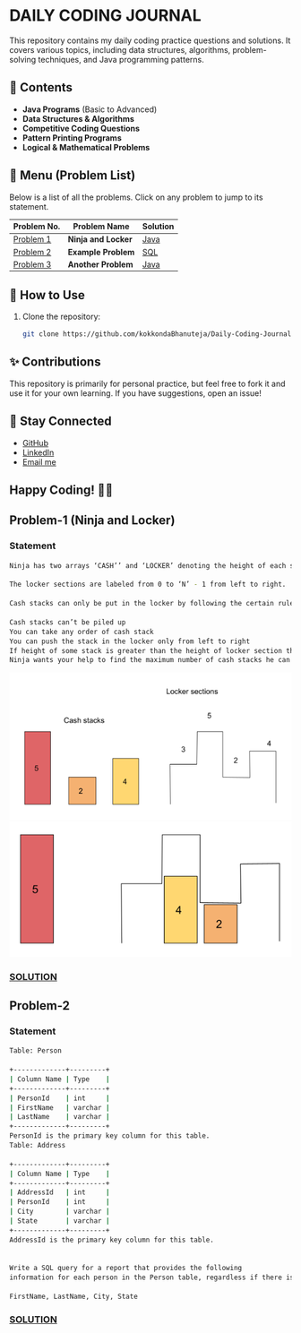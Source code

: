 # DAILY CODING JOURNAL

This repository contains my daily coding practice questions and solutions. It covers various topics, including data structures, algorithms, problem-solving techniques, and Java programming patterns.

## 📌 Contents

- **Java Programs** (Basic to Advanced)
- **Data Structures & Algorithms**
- **Competitive Coding Questions**
- **Pattern Printing Programs**
- **Logical & Mathematical Problems**

## 📜 Menu (Problem List)
Below is a list of all the problems. Click on any problem to jump to its statement.

| Problem No. | Problem Name | Solution |
|-------------|-------------|----------|
| [Problem 1](#problem-1-ninja-and-locker) | **Ninja and Locker** | [Java](./Solutions%20in%20JAVA/Ninja_And_Locker.java)| 
| [Problem 2](#problem-2-combine-two-tables) | **Example Problem** | [SQL](./SQL/combine-two-tables.sql)  |
| [Problem 3](#problem-3-another-problem) | **Another Problem** | [Java](./solutions/day-03/solution.java)  |


## 🚀 How to Use

1. Clone the repository:
   ```bash
   git clone https://github.com/kokkondaBhanuteja/Daily-Coding-Journal.git
   ```


## ✨ Contributions
This repository is primarily for personal practice, but feel free to fork it and use it for your own learning. If you have suggestions, open an issue!

## 📢 Stay Connected
   -   [GitHub](https://github.com/kokkondaBhanuteja)
   -   [LinkedIn](https://www.linkedin.com/in/kokkonda-bhanu-teja-73a7b7214/)
   -   [Email me](mailto:bhanutejakokkonda@gmail.com)


## Happy Coding! 🎯🚀

## Problem-1 (Ninja and Locker)
   ### Statement
   ```sh
   Ninja has two arrays ‘CASH’’ and ‘LOCKER’ denoting the height of each stack of cash of unit width and height of ‘N’ sections in the locker respectively.

   The locker sections are labeled from 0 to ‘N’ - 1 from left to right.

   Cash stacks can only be put in the locker by following the certain rules:

   Cash stacks can’t be piled up
   You can take any order of cash stack
   You can push the stack in the locker only from left to right
   If height of some stack is greater than the height of locker section then the stack will be stopped before that room
   Ninja wants your help to find the maximum number of cash stacks he can put into the locker.
   ```
   ![NINAJA_AND_LOCKER](./images/ninja_and_locker-1.png) 
   ![NINAJ_AND_LOCKER](./images/ninja_and_locker-2.png)
   
   ### [SOLUTION](./Solutions%20in%20JAVA/Ninja_And_Locker.java)


## Problem-2
   ### Statement
   ```sh
   Table: Person

+-------------+---------+
| Column Name | Type    |
+-------------+---------+
| PersonId    | int     |
| FirstName   | varchar |
| LastName    | varchar |
+-------------+---------+
PersonId is the primary key column for this table.
Table: Address

+-------------+---------+
| Column Name | Type    |
+-------------+---------+
| AddressId   | int     |
| PersonId    | int     |
| City        | varchar |
| State       | varchar |
+-------------+---------+
AddressId is the primary key column for this table.


Write a SQL query for a report that provides the following 
information for each person in the Person table, regardless if there is an address for each of those people:

FirstName, LastName, City, State
   ```
   ### [SOLUTION](./SQL/combine-two-tables.sql)



